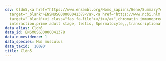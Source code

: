 ```yaml
---
csv: Cldn5,<a href="https://www.ensembl.org/Homo_sapiens/Gene/Summary?db=core;g=ENSMUSG00000041378"
  target="_blank">ENSMUSG00000041378</a>,<a href="https://www.ncbi.nlm.nih.gov/pubmed/25450459"
  target="_blank"><i class="fas fa-file"></i></a>",chromatin immunoprecipitation assay,direct
  interaction,prime adult stage, testis, Spermatocyte,,,transcriptional regulation,
data_alias: Cldn5
data_id: ENSMUSG00000041378
data_numevidence: 1
data_species: Mus musculus
data_taxid: '10090'
title: Cldn5
---
```

